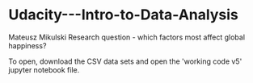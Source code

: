 # Udacity---Intro-to-Data-Analysis
Mateusz Mikulski
Research question - which factors most affect global happiness?

To open, download the CSV data sets and open the 'working code v5' jupyter notebook file.
